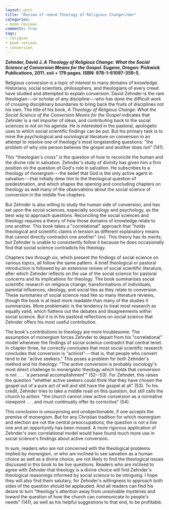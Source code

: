 ```yaml
---
layout: post
title: "Review of <em>A Theology of Religious Change</em>"
categories: 
- book reviews
comments: true
tags:
- religion
- book reviews
- conversion
---
```


**Zehnder, David J. _A Theology of Religious Change: What the Social
Science of Conversion Means for the Gospel_. Eugene, Oregon: Pickwick
Publications, 2011. xxii + 179 pages. ISBN: 978-1-61097-359-5.**

<!--more-->

Religious conversion is a topic of interest to many domains of
knowledge. Historians, social scientists, philosophers, and theologians
of every creed have studied and attempted to explain conversion. David
Zehnder is the rare theologian---or scholar of any discipline---who has
done the difficult work of crossing disciplinary boundaries to bring
back the fruits of disciplines not his own. The title of his book, _A
Theology of Religious Change: What the Social Science of the Conversion
Means for the Gospel_ indicates that Zehnder is a net importer of ideas,
and contributing back to the social sciences is not on his agenda. He is
interested in the pastoral, apologetic uses to which social scientific
findings can be put. But his primary task is to mine the psychological
and sociological literature on conversion in an attempt to resolve one
of theology's most longstanding questions: "the problem of why one
person believes the gospel and another does not" (141).

This "theologian's cross" is the question of how to reconcile the human
and the divine role in salvation. Zehnder's study of divinity has given
him a firm position on the question of God's role in salvation. He
subscribes to a theology of monergism---the belief that God is the only
active agent in salvation---that initially drew him to the theological
question of predestination, and which shapes the opening and concluding
chapters on theology as well many of the observations about the social
science of conversion in the middle five chapters.

But Zehnder is also willing to study the human side of conversion, and
has set upon the social sciences, especially sociology and psychology,
as the best way to approach questions. Reconciling the social sciences
and theology requires a theory of how those domains of knowledge relate
to one another. This book takes a "correlational" approach that "holds
theological and scientific claims in tension as different explanatory
means that cannot directly contradict one another" (xv). This theory has
its merits, but Zehnder is unable to consistently follow it because he
does occasionally find that social science contradicts his theology.

Chapters two through six, which present the findings of social science
on various topics, all follow the same pattern. A brief theological
or pastoral introduction is followed by an extensive review of social
scientific literature, after which Zehnder reflects on the use of the
social science for pastoral concerns and its implications for theology.
The book summarizes social scientific research on religious change,
transformations of individuals, parental influences, ideology, and
social ties as they relate to conversion. These summaries of social
science read like so many literature reviews, though the book is at
least more readable than many of the studies it summarizes. More
problematic is the tendency to treat most research as equally valid,
which flattens out the debates and disagreements within social science.
But it is in his pastoral reflections on social science that Zehnder
offers his most useful contribution.

The book's contributions to theology are more troublesome.
The assumption of monergism forces Zehnder to depart from his
"correlational" model whenever the findings of social science
contradict that central tenet. In chapter three, he correctly concludes
that most social scientific research concludes that conversion is
"activist"---that is, that people who convert tend to be "active
seekers." This poses a problem for both Zehnder's method and his
theology: "The active conversion is probably sociology's most direct
challenge to monergistic theology which holds that conversion is not .
. . 'a personal accomplishment'" (52--53). For Zehnder, this raises the
question "whether active seekers could think that they have chosen the
gospel out of a pure act of will and still have the gospel at all" (53).
To his credit, Zehnder tries to take a middle road on this question,
but still calls the church to action: "the church cannot view active
conversion as a normative viewpoint . . . and must continually offer its
corrective" (54).

This conclusion is unsurprising and unobjectionable, if one accepts
the premise of monergism. But for any Christian tradition for which
monergism and election are not the central preoccupations, the question
is not a live one and an opportunity has been missed. A more rigorous
application of Zehnder's own correlational model would have found much
more use in social science's findings about active conversion.

In sum, readers who are not concerned with the theological problems
implied by monergism, or who are inclined to see salvation as a
human choice as well as a divine choice, are not likely to find the
theological issues discussed in this book to be live questions. Readers
who are inclined to agree with Zehnder that theology is a divine choice
will find Zehnder's theological reasonings informed by social science to
be intriguing. I hope they will also find them salutary, for Zehnder's
willingness to approach both sides of the question should be applauded.
And all readers can find his desire to turn "theology's attention away
from unsolvable mysteries and toward the question of how the church can
communicate to people's needs" (141), as well as his helpful suggestions
to that end, to be profitable.
